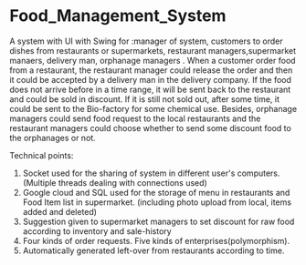 # Food_Management_System
A system with UI with Swing for :manager of system, customers to order dishes from restaurants or supermarkets, restaurant managers,supermarket manaers, delivery man, orphanage managers .
When a customer order food from a restaurant, the restaurant manager could release the order and then  it could be accepted by a delivery man in the delivery company. If the food does not arrive before in a time range, it will be sent back to the restaurant and could be sold in discount. If it is still not sold out, after some time, it could be sent to the Bio-factory for some chemical use. Besides, orphanage managers could send food request to the local restaurants and the restaurant managers could choose whether to send some discount food to the orphanages or not. 

Technical points:
1.	Socket used for the sharing of system in different user's computers.(Multiple threads dealing with connections used)
2.	Google cloud and SQL used for the storage of menu in restaurants and Food Item list in supermarket. (including photo upload from local, items added and deleted)
3.	Suggestion given to supermarket managers to set discount for raw food according to inventory and sale-history
4.	Four kinds of order requests. Five kinds of enterprises(polymorphism).
5.	Automatically generated left-over from restaurants according to time.
